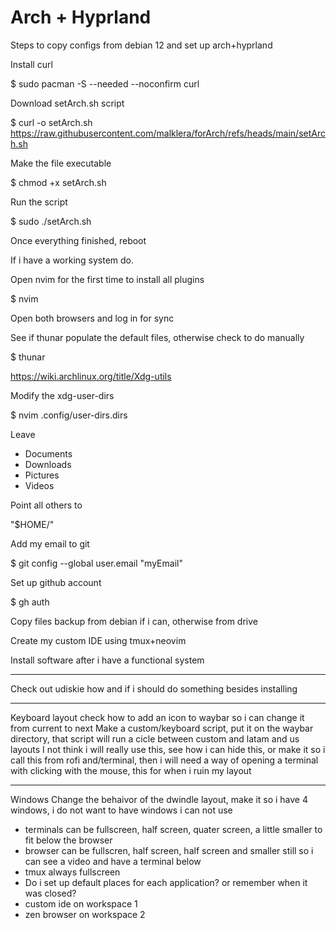 # Arch + Hyprland

Steps to copy configs from debian 12 and set up arch+hyprland

Install curl

$ sudo pacman -S --needed --noconfirm curl


Download setArch.sh script

$ curl -o setArch.sh https://raw.githubusercontent.com/malklera/forArch/refs/heads/main/setArch.sh


Make the file executable

$ chmod +x setArch.sh

Run the script

$ sudo ./setArch.sh


Once everything finished, reboot


If i have a working system do.

Open nvim for the first time to install all plugins

$ nvim


Open both browsers and log in for sync


See if thunar populate the default files, otherwise check to do manually

$ thunar

https://wiki.archlinux.org/title/Xdg-utils


Modify the xdg-user-dirs

$ nvim .config/user-dirs.dirs

Leave
- Documents
- Downloads
- Pictures
- Videos

Point all others to

"$HOME/"

Add my email to git

$ git config --global user.email "myEmail"

Set up github account

$ gh auth


Copy files backup from debian if i can, otherwise from drive


Create my custom IDE using tmux+neovim


Install software after i have a functional system

---
Check out udiskie how and if i should do something besides installing

---
Keyboard layout
check how to add an icon to waybar so i can change it from current to next
Make a custom/keyboard script, put it on the waybar directory, that script will
run a cicle between custom and latam and us layouts
I not think i will really use this, see how i can hide this, or make it so i
call this from rofi and/terminal, then i will need a way of opening a terminal
with clicking with the mouse, this for when i ruin my layout

---
Windows
Change the behaivor of the dwindle layout, make it so i have 4 windows, i do not
want to have windows i can not use
- terminals can be fullscreen, half screen, quater screen, a little smaller to
fit below the browser
- browser can be fullscren, half screen, half screen and smaller still so i can
see a video and have a terminal below
- tmux always fullscreen
- Do i set up default places for each application? or remember when it was closed?
- custom ide on workspace 1
- zen browser on workspace 2
